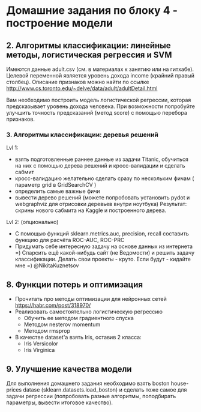 # Домашние задания по блоку 4 - построение модели

## 2. Алгоритмы классификации: линейные методы, логистическая регрессия и SVM
Имеются данные adult.csv (см. в материалах к занятию или на гитхабе).
Целевой переменной является уровень дохода income (крайний правый столбец).
Описание признаков можно найти по ссылке http://www.cs.toronto.edu/~delve/data/adult/adultDetail.html

Вам необходимо построить модель логистической регрессии, которая предсказывает уровень дохода человека. При возможности попробуйте улучшить точность предсказаний (метод score) с помощью перебора признаков.

### 3. Алгоритмы классификации: деревья решений
Lvl 1:
* взять подготовленные раннее данные из задачи Titanic, обучиться на них с помощью дерева решений и кросс-валидации и сделать сабмит
* кросс-валидацию желательно сделать сразу по нескольким фичам ( параметр grid в GridSearchCV )
* определить самые важные фичи
* вывести дерево решений (можете попробовать установить pydot и webgraphviz для отрисовки деревьев внутри ноутбука)
Результат: скрины нового сабмита на Kaggle и построенного дерева.

Lvl 2: (опционально)
* С помощью функций sklearn.metrics.auc, precision, recall составить функцию для расчёта ROC-AUC, ROC-PRC
* Придумать себе интересную задачу на основе данных из интернета =) Спарсить ещё какой-нибудь сайт (не Ведомости) и решить задачу классификации. Делать свои проекты - круто. Если будут  - кидайте мне =) @NikitaKuznetsov

## 8. Функции потерь и оптимизация
* Прочитать про методы оптимизации для нейронных сетей https://habr.com/post/318970/
* Реализовать самостоятельно логистическую регрессию
    * Обучить ее методом градиентного спуска
    * Методом nesterov momentum
    * Методом rmsprop
* В качестве dataset'а взять Iris, оставив 2 класса:
    * Iris Versicolor
    * Iris Virginica

## 9. Улучшение качества модели
Для выполнения домашнего задания необходимо взять boston house-prices datase (sklearn.datasets.load_boston) и сделать тоже самое для задачи регрессии (попробовать разные алгоритмы, поподбирать параметры, вывести итоговое качество).
